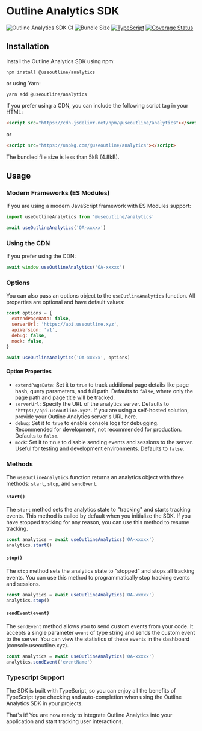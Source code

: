 # Outline Analytics SDK

![Outline Analytics SDK CI](https://github.com/useoutline/analytics-sdk/actions/workflows/node-ci.yml/badge.svg) ![Bundle Size](https://img.shields.io/bundlephobia/min/@useoutline/analytics) [![TypeScript](https://img.shields.io/badge/%3C%2F%3E-TypeScript-%230074c1.svg)](http://www.typescriptlang.org/) [![Coverage Status](https://coveralls.io/repos/github/useoutline/analytics-sdk/badge.svg)](https://coveralls.io/github/useoutline/analytics-sdk)

## Installation

Install the Outline Analytics SDK using npm:

```
npm install @useoutline/analytics
```

or using Yarn:

```
yarn add @useoutline/analytics
```

If you prefer using a CDN, you can include the following script tag in your HTML:

```html
<script src="https://cdn.jsdelivr.net/npm/@useoutline/analytics"></script>
```

or

```html
<script src="https://unpkg.com/@useoutline/analytics"></script>
```

The bundled file size is less than 5kB (4.8kB).

## Usage

### Modern Frameworks (ES Modules)

If you are using a modern JavaScript framework with ES Modules support:

```javascript
import useOutlineAnalytics from '@useoutline/analytics'

await useOutlineAnalytics('OA-xxxxx')
```

### Using the CDN

If you prefer using the CDN:

```javascript
await window.useOutlineAnalytics('OA-xxxxx')
```

### Options

You can also pass an options object to the `useOutlineAnalytics` function. All properties are optional and have default values:

```javascript
const options = {
  extendPageData: false,
  serverUrl: 'https://api.useoutline.xyz',
  apiVersion: 'v1',
  debug: false,
  mock: false,
}

await useOutlineAnalytics('OA-xxxxx', options)
```

#### Option Properties

- `extendPageData`: Set it to `true` to track additional page details like page hash, query parameters, and full path. Defaults to `false`, where only the page path and page title will be tracked.
- `serverUrl`: Specify the URL of the analytics server. Defaults to `'https://api.useoutline.xyz'`. If you are using a self-hosted solution, provide your Outline Analytics server's URL here.
- `debug`: Set it to `true` to enable console logs for debugging. Recommended for development, not recommended for production. Defaults to `false`.
- `mock`: Set it to `true` to disable sending events and sessions to the server. Useful for testing and development environments. Defaults to `false`.

### Methods

The `useOutlineAnalytics` function returns an analytics object with three methods: `start`, `stop`, and `sendEvent`.

#### `start()`

The `start` method sets the analytics state to "tracking" and starts tracking events. This method is called by default when you initialize the SDK. If you have stopped tracking for any reason, you can use this method to resume tracking.

```javascript
const analytics = await useOutlineAnalytics('OA-xxxxx')
analytics.start()
```

#### `stop()`

The `stop` method sets the analytics state to "stopped" and stops all tracking events. You can use this method to programmatically stop tracking events and sessions.

```javascript
const analytics = await useOutlineAnalytics('OA-xxxxx')
analytics.stop()
```

#### `sendEvent(event)`

The `sendEvent` method allows you to send custom events from your code. It accepts a single parameter `event` of type string and sends the custom event to the server. You can view the statistics of these events in the dashboard (console.useoutline.xyz).

```javascript
const analytics = await useOutlineAnalytics('OA-xxxxx')
analytics.sendEvent('eventName')
```

### Typescript Support

The SDK is built with TypeScript, so you can enjoy all the benefits of TypeScript type checking and auto-completion when using the Outline Analytics SDK in your projects.

That's it! You are now ready to integrate Outline Analytics into your application and start tracking user interactions.
